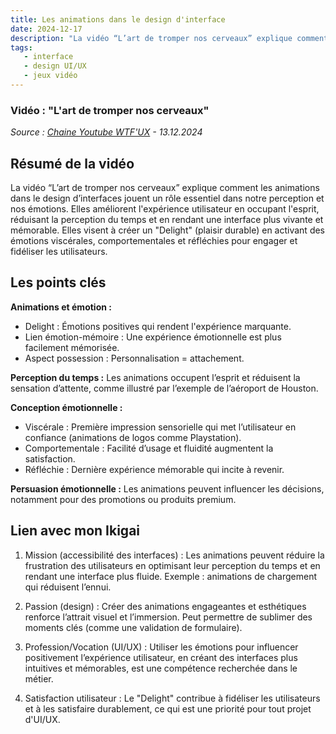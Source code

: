 ```yaml
---
title: Les animations dans le design d'interface
date: 2024-12-17
description: "La vidéo “L’art de tromper nos cerveaux” explique comment les animations dans le design d’interfaces jouent un rôle essentiel dans notre perception et nos émotions."
tags:
   - interface 
   - design UI/UX
   - jeux vidéo
---
```


### Vidéo : "L'art de tromper nos cerveaux"
*Source : [Chaine Youtube WTF'UX](https://www.youtube.com/watch?v=v6XHDy2_30U) - 13.12.2024*

## Résumé de la vidéo

La vidéo “L’art de tromper nos cerveaux” explique comment les animations dans le design d’interfaces jouent un rôle essentiel dans notre perception et nos émotions. Elles améliorent l'expérience utilisateur en occupant l'esprit, réduisant la perception du temps et en rendant une interface plus vivante et mémorable. Elles visent à créer un "Delight" (plaisir durable) en activant des émotions viscérales, comportementales et réfléchies pour engager et fidéliser les utilisateurs.

## Les points clés

**Animations et émotion :**
* Delight : Émotions positives qui rendent l'expérience marquante.
* Lien émotion-mémoire : Une expérience émotionnelle est plus facilement mémorisée.
* Aspect possession : Personnalisation = attachement.

**Perception du temps :** Les animations occupent l’esprit et réduisent la sensation d’attente, comme illustré par l’exemple de l’aéroport de Houston.

**Conception émotionnelle :**
* Viscérale : Première impression sensorielle qui met l’utilisateur en confiance (animations de logos comme Playstation).
* Comportementale : Facilité d’usage et fluidité augmentent la satisfaction.
* Réfléchie : Dernière expérience mémorable qui incite à revenir.

**Persuasion émotionnelle :** Les animations peuvent influencer les décisions, notamment pour des promotions ou produits premium.


## Lien avec mon Ikigai

1. Mission (accessibilité des interfaces) : 
Les animations peuvent réduire la frustration des utilisateurs en optimisant leur perception du temps et en rendant une interface plus fluide. Exemple : animations de chargement qui réduisent l’ennui.

2. Passion (design) : 
Créer des animations engageantes et esthétiques renforce l’attrait visuel et l’immersion. Peut permettre de sublimer des moments clés (comme une validation de formulaire).

3. Profession/Vocation (UI/UX) :
Utiliser les émotions pour influencer positivement l’expérience utilisateur, en créant des interfaces plus intuitives et mémorables, est une compétence recherchée dans le métier.

4. Satisfaction utilisateur : 
Le "Delight" contribue à fidéliser les utilisateurs et à les satisfaire durablement, ce qui est une priorité pour tout projet d'UI/UX.
